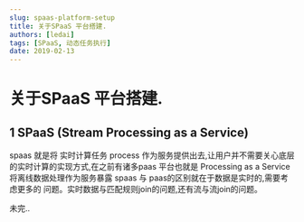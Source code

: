 ```yaml
---
slug: spaas-platform-setup
title: 关于SPaaS 平台搭建.
authors: [ledai]
tags: [SPaaS, 动态任务执行]
date: 2019-02-13
---
```


# 关于SPaaS 平台搭建.
<!-- truncate -->

## 1 SPaaS (Stream Processing as a Service)

  spaas 就是将 实时计算任务 process 作为服务提供出去,让用户并不需要关心底层的实时计算的实现方式,在之前有诸多paas
平台也就是 Processing as a Service 将离线数据处理作为服务暴露 spaas 与 paas的区别就在于数据是实时的,需要考虑更多的
问题。实时数据与匹配规则join的问题,还有流与流join的问题。

未完..

